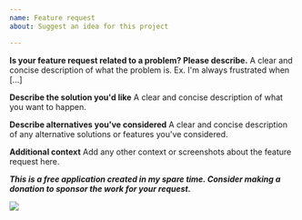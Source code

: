 ```yaml
---
name: Feature request
about: Suggest an idea for this project

---
```


**Is your feature request related to a problem? Please describe.**
A clear and concise description of what the problem is. Ex. I'm always frustrated when [...]

**Describe the solution you'd like**
A clear and concise description of what you want to happen.

**Describe alternatives you've considered**
A clear and concise description of any alternative solutions or features you've considered.

**Additional context**
Add any other context or screenshots about the feature request here.

***This is a free application created in my spare time. Consider making a donation to sponsor the work for your request.***

[![](https://www.paypalobjects.com/en_US/i/btn/btn_donate_LG.gif)](https://www.paypal.com/cgi-bin/webscr?business=teejeetech@gmail.com&cmd=_xclick&currency_code=USD&item_name=Polo%20Donation)
